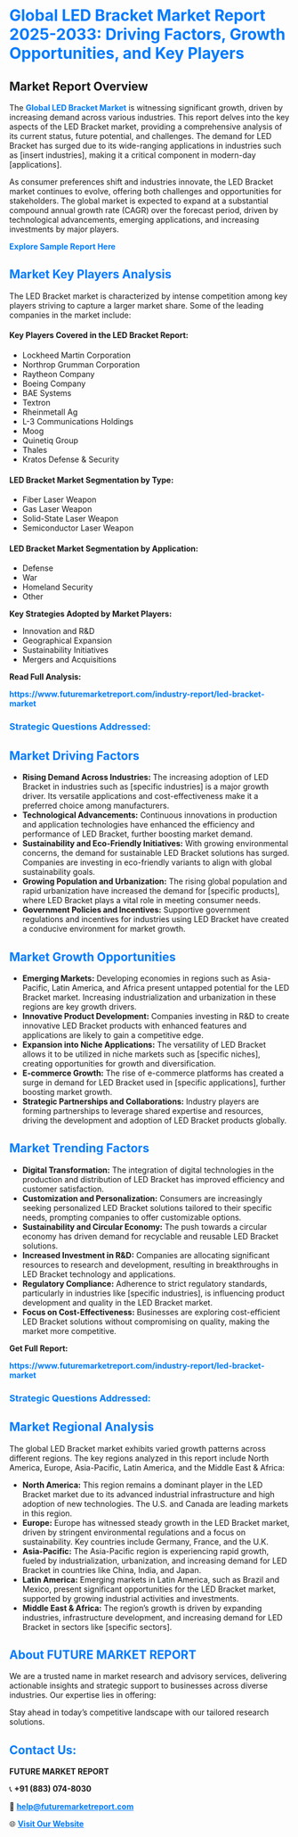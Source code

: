 <h1 style="color: #007BFF;">Global LED Bracket Market Report 2025-2033: Driving Factors, Growth Opportunities, and Key Players</h1>

<section id="overview">
<h2>Market Report Overview</h2>
<p>The <a href="https://www.futuremarketreport.com/industry-report/led-bracket-market" style="color: #007BFF; text-decoration: none;"><strong>Global LED Bracket Market</strong></a> is witnessing significant growth, driven by increasing demand across various industries. This report delves into the key aspects of the LED Bracket market, providing a comprehensive analysis of its current status, future potential, and challenges. The demand for LED Bracket has surged due to its wide-ranging applications in industries such as [insert industries], making it a critical component in modern-day [applications].</p>
<p>As consumer preferences shift and industries innovate, the LED Bracket market continues to evolve, offering both challenges and opportunities for stakeholders. The global market is expected to expand at a substantial compound annual growth rate (CAGR) over the forecast period, driven by technological advancements, emerging applications, and increasing investments by major players.</p>
</section>

<section id="overview">
<p><a href="https://www.futuremarketreport.com/request-sample/reportId=32541" style="color: #007BFF; text-decoration: none;"><strong>Explore Sample Report Here</strong></a></p>
</section>

<section id="key-players">
<h2 style="color: #007BFF;">Market Key Players Analysis</h2>
<p>The LED Bracket market is characterized by intense competition among key players striving to capture a larger market share. Some of the leading companies in the market include:</p>
<h4>Key Players Covered in the LED Bracket Report:</h4>
<ul><li>Lockheed Martin Corporation</li><li>Northrop Grumman Corporation</li><li>Raytheon Company</li><li>Boeing Company</li><li>BAE Systems</li><li>Textron</li><li>Rheinmetall Ag</li><li>L-3 Communications Holdings</li><li>Moog</li><li>Quinetiq Group</li><li>Thales</li><li>Kratos Defense &amp; Security</li></ul>
<h4>LED Bracket Market Segmentation by Type:</h4>
<ul><li>Fiber Laser Weapon</li><li>Gas Laser Weapon</li><li>Solid-State Laser Weapon</li><li>Semiconductor Laser Weapon</li></ul>

<h4>LED Bracket Market Segmentation by Application:</h4>
<ul><li>Defense</li><li>War</li><li>Homeland Security</li><li>Other</li></ul>
<p><strong>Key Strategies Adopted by Market Players:</strong></p>
<ul>
<li>Innovation and R&D</li>
<li>Geographical Expansion</li>
<li>Sustainability Initiatives</li>
<li>Mergers and Acquisitions</li>
</ul>
</section>

<section>
<p><strong>Read Full Analysis: </strong></p><a href="https://www.futuremarketreport.com/industry-report/led-bracket-market" style="color: #007BFF; text-decoration: none;"><strong>https://www.futuremarketreport.com/industry-report/led-bracket-market</strong></a>
<h3 style="color: #007BFF;">Strategic Questions Addressed:</h3>
</section>

<section id="driving-factors">
<h2 style="color: #007BFF;">Market Driving Factors</h2>
<ul>
<li><strong>Rising Demand Across Industries:</strong> The increasing adoption of LED Bracket in industries such as [specific industries] is a major growth driver. Its versatile applications and cost-effectiveness make it a preferred choice among manufacturers.</li>
<li><strong>Technological Advancements:</strong> Continuous innovations in production and application technologies have enhanced the efficiency and performance of LED Bracket, further boosting market demand.</li>
<li><strong>Sustainability and Eco-Friendly Initiatives:</strong> With growing environmental concerns, the demand for sustainable LED Bracket solutions has surged. Companies are investing in eco-friendly variants to align with global sustainability goals.</li>
<li><strong>Growing Population and Urbanization:</strong> The rising global population and rapid urbanization have increased the demand for [specific products], where LED Bracket plays a vital role in meeting consumer needs.</li>
<li><strong>Government Policies and Incentives:</strong> Supportive government regulations and incentives for industries using LED Bracket have created a conducive environment for market growth.</li>
</ul>
</section>

<section id="growth-opportunities">
<h2 style="color: #007BFF;">Market Growth Opportunities</h2>
<ul>
<li><strong>Emerging Markets:</strong> Developing economies in regions such as Asia-Pacific, Latin America, and Africa present untapped potential for the LED Bracket market. Increasing industrialization and urbanization in these regions are key growth drivers.</li>
<li><strong>Innovative Product Development:</strong> Companies investing in R&D to create innovative LED Bracket products with enhanced features and applications are likely to gain a competitive edge.</li>
<li><strong>Expansion into Niche Applications:</strong> The versatility of LED Bracket allows it to be utilized in niche markets such as [specific niches], creating opportunities for growth and diversification.</li>
<li><strong>E-commerce Growth:</strong> The rise of e-commerce platforms has created a surge in demand for LED Bracket used in [specific applications], further boosting market growth.</li>
<li><strong>Strategic Partnerships and Collaborations:</strong> Industry players are forming partnerships to leverage shared expertise and resources, driving the development and adoption of LED Bracket products globally.</li>
</ul>
</section>

<section id="trending-factors">
<h2 style="color: #007BFF;">Market Trending Factors</h2>
<ul>
<li><strong>Digital Transformation:</strong> The integration of digital technologies in the production and distribution of LED Bracket has improved efficiency and customer satisfaction.</li>
<li><strong>Customization and Personalization:</strong> Consumers are increasingly seeking personalized LED Bracket solutions tailored to their specific needs, prompting companies to offer customizable options.</li>
<li><strong>Sustainability and Circular Economy:</strong> The push towards a circular economy has driven demand for recyclable and reusable LED Bracket solutions.</li>
<li><strong>Increased Investment in R&D:</strong> Companies are allocating significant resources to research and development, resulting in breakthroughs in LED Bracket technology and applications.</li>
<li><strong>Regulatory Compliance:</strong> Adherence to strict regulatory standards, particularly in industries like [specific industries], is influencing product development and quality in the LED Bracket market.</li>
<li><strong>Focus on Cost-Effectiveness:</strong> Businesses are exploring cost-efficient LED Bracket solutions without compromising on quality, making the market more competitive.</li>
</ul>
</section>

<section>
<p><strong>Get Full Report: </strong></p><a href="https://www.futuremarketreport.com/industry-report/led-bracket-market" style="color: #007BFF; text-decoration: none;"><strong>https://www.futuremarketreport.com/industry-report/led-bracket-market</strong></a>
<h3 style="color: #007BFF;">Strategic Questions Addressed:</h3>
</section>


<section id="regional-analysis">
<h2 style="color: #007BFF;">Market Regional Analysis</h2>
<p>The global LED Bracket market exhibits varied growth patterns across different regions. The key regions analyzed in this report include North America, Europe, Asia-Pacific, Latin America, and the Middle East & Africa:</p>
<ul>
<li><strong>North America:</strong> This region remains a dominant player in the LED Bracket market due to its advanced industrial infrastructure and high adoption of new technologies. The U.S. and Canada are leading markets in this region.</li>
<li><strong>Europe:</strong> Europe has witnessed steady growth in the LED Bracket market, driven by stringent environmental regulations and a focus on sustainability. Key countries include Germany, France, and the U.K.</li>
<li><strong>Asia-Pacific:</strong> The Asia-Pacific region is experiencing rapid growth, fueled by industrialization, urbanization, and increasing demand for LED Bracket in countries like China, India, and Japan.</li>
<li><strong>Latin America:</strong> Emerging markets in Latin America, such as Brazil and Mexico, present significant opportunities for the LED Bracket market, supported by growing industrial activities and investments.</li>
<li><strong>Middle East & Africa:</strong> The region’s growth is driven by expanding industries, infrastructure development, and increasing demand for LED Bracket in sectors like [specific sectors].</li>
</ul>
</section>

<footer>
<h2 style="color: #007BFF;">About FUTURE MARKET REPORT</h2>
<p>We are a trusted name in market research and advisory services, delivering actionable insights and strategic support to businesses across diverse industries. Our expertise lies in offering:</p>

<p>Stay ahead in today’s competitive landscape with our tailored research solutions.</p>

<h2 style="color: #007BFF;">Contact Us:</h2>
<p><strong>FUTURE MARKET REPORT</strong></p>
<p>📞 <strong>+91 (883) 074-8030</strong></p>
<p>📧 <strong><a href="mailto:help@futuremarketreport.com" style="color: #007BFF;">help@futuremarketreport.com</a></strong></p>
<p>🌐 <strong><a href="https://www.futuremarketreport.com/" style="color: #007BFF;">Visit Our Website</a></strong></p>
</footer>
